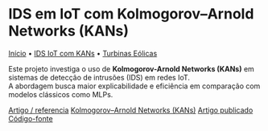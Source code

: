 # IDS em IoT com Kolmogorov–Arnold Networks (KANs)

[Início](/) • [IDS IoT com KANs](/project1/) • [Turbinas Eólicas](/project2/)

Este projeto investiga o uso de **Kolmogorov-Arnold Networks (KANs)** em sistemas de detecção de intrusões (IDS) em redes IoT.  
A abordagem busca maior explicabilidade e eficiência em comparação com modelos clássicos como MLPs.


[Artigo / referencia](https://arxiv.org/abs/2404.19756)
[Kolmogorov–Arnold Networks (KANs)](https://github.com/KindXiaoming/pykan)
[Artigo publicado](https://doi.org/10.5753/sbseg.2025.9767)  
[Código-fonte](https://github.com/meu-repo-kan_IoT)
